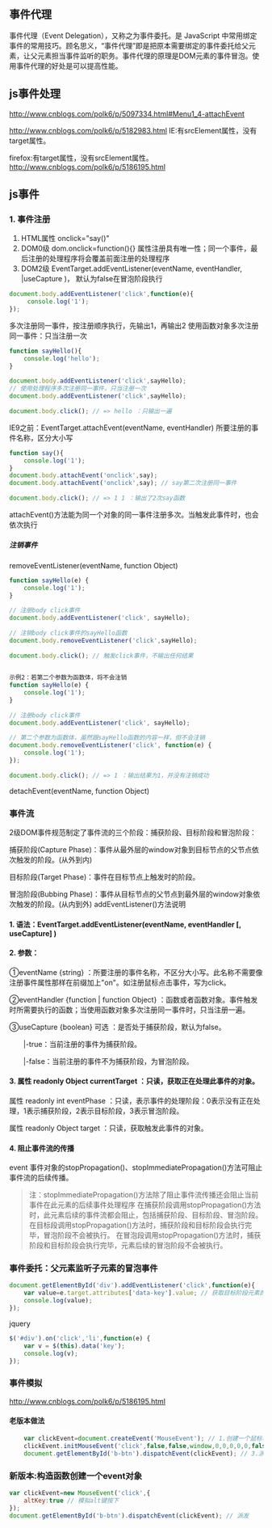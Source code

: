 ## 事件代理

事件代理（Event Delegation），又称之为事件委托。是 JavaScript 中常用绑定事件的常用技巧。顾名思义，“事件代理”即是把原本需要绑定的事件委托给父元素，让父元素担当事件监听的职务。事件代理的原理是DOM元素的事件冒泡。使用事件代理的好处是可以提高性能。

## js事件处理
http://www.cnblogs.com/polk6/p/5097334.html#Menu1_4-attachEvent

http://www.cnblogs.com/polk6/p/5182983.html
 IE:有srcElement属性，没有target属性。

  firefox:有target属性，没有srcElement属性。
http://www.cnblogs.com/polk6/p/5186195.html

## js事件
### 1. 事件注册
1. HTML属性 onclick="say()"
2. DOM0级 dom.onclick=function(){}
属性注册具有唯一性；同一个事件，最后注册的处理程序将会覆盖前面注册的处理程序
3. DOM2级 EventTarget.addEventListener(eventName, eventHandler, |useCapture )， 默认为false在冒泡阶段执行
```js
document.body.addEventListener('click',function(e){
     console.log('1');
});
```
多次注册同一事件，按注册顺序执行，先输出1，再输出2
使用函数对象多次注册同一事件：只当注册一次
```js
function sayHello(){
    console.log('hello');
}
 
document.body.addEventListener('click',sayHello);
// 使用处理程序多次注册同一事件，只当注册一次
document.body.addEventListener('click',sayHello);
 
document.body.click(); // => hello ：只输出一遍
```
> 
IE9之前：EventTarget.attachEvent(eventName, eventHandler)
所要注册的事件名称，区分大小写
```js
function say(){
    console.log('1');
}
document.body.attachEvent('onclick',say);
document.body.attachEvent('onclick',say); // say第二次注册同一事件
 
document.body.click(); // => 1 1 ：输出了2次say函数
```
attachEvent()方法能为同一个对象的同一事件注册多次。当触发此事件时，也会依次执行

##### 注销事件
removeEventListener(eventName, function Object) 
```js
function sayHello(e) {
    console.log('1');
}
 
// 注册body click事件
document.body.addEventListener('click', sayHello);
 
// 注销body click事件的sayHello函数
document.body.removeEventListener('click',sayHello);
 
document.body.click(); // 触发click事件，不输出任何结果

 
示例2：若第二个参数为函数体，将不会注销
function sayHello(e) {
    console.log('1');
}
 
// 注册body click事件
document.body.addEventListener('click', sayHello);
 
// 第二个参数为函数体，虽然跟sayHello函数的内容一样，但不会注销
document.body.removeEventListener('click', function(e) {
    console.log('1');
});
 
document.body.click(); // => 1 ：输出结果为1，并没有注销成功
```
detachEvent(eventName, function Object) 

### 事件流
2级DOM事件规范制定了事件流的三个阶段：捕获阶段、目标阶段和冒泡阶段：

捕获阶段(Capture Phase)：事件从最外层的window对象到目标节点的父节点依次触发的阶段。(从外到内)

目标阶段(Target Phase)：事件在目标节点上触发时的阶段。

冒泡阶段(Bubbing Phase)：事件从目标节点的父节点到最外层的window对象依次触发的阶段。(从内到外)
addEventListener()方法说明

#### 1. 语法：EventTarget.addEventListener(eventName, eventHandler [, useCapture] )

#### 2. 参数：

①eventName {string} ：所要注册的事件名称，不区分大小写。此名称不需要像注册事件属性那样在前缀加上"on"。如注册鼠标点击事件，写为click。

②eventHandler {function | function Object} ：函数或者函数对象。事件触发时所需要执行的函数；当使用函数对象多次注册同一事件时，只当注册一遍。

③useCapture {boolean} 可选 ：是否处于捕获阶段，默认为false。

　　|-true：当前注册的事件为捕获阶段。

　　|-false：当前注册的事件不为捕获阶段，为冒泡阶段。

#### 3. 属性 readonly Object currentTarget ：只读，获取正在处理此事件的对象。

属性 readonly int eventPhase ：只读，表示事件的处理阶段：0表示没有正在处理，1表示捕获阶段，2表示目标阶段，3表示冒泡阶段。

属性 readonly Object target ：只读，获取触发此事件的对象。
#### 4. 阻止事件流的传播
event 事件对象的stopPropagation()、stopImmediatePropagation()方法可阻止事件流的后续传播。

> 注：stopImmediatePropagation()方法除了阻止事件流传播还会阻止当前事件在此元素的后续事件处理程序
在捕获阶段调用stopPropagation()方法时，此元素后续的事件流都会阻止，包括捕获阶段、目标阶段、冒泡阶段。
在目标段调用stopPropagation()方法时，捕获阶段和目标阶段会执行完毕，冒泡阶段不会被执行。
在冒泡段调用stopPropagation()方法时，捕获阶段和目标阶段会执行完毕，元素后续的冒泡阶段不会被执行。

### 事件委托：父元素监听子元素的冒泡事件
```js
document.getElementById('div').addEventListener('click',function(e){
    var value=e.target.attributes['data-key'].value; // 获取目标阶段元素的'data-key'属性的值
    console.log(value);
});
```
jquery
```js
$('#div').on('click','li',function(e) {
    var v = $(this).data('key');
    console.log(v);
});
```

### 事件模拟
http://www.cnblogs.com/polk6/p/5186195.html
#### 老版本做法
```js
    var clickEvent=document.createEvent('MouseEvent'); // 1.创建一个鼠标事件类型
    clickEvent.initMouseEvent('click',false,false,window,0,0,0,0,0,false,false,false,false,0,null); // 2.初始化一个click事件
    document.getElementById('b-btn').dispatchEvent(clickEvent); // 3.派发(触发)
```
### 新版本:构造函数创建一个event对象
```js
var clickEvent=new MouseEvent('click',{
    altKey:true // 模拟alt键按下
});
document.getElementById('b-btn').dispatchEvent(clickEvent); // 派发
```